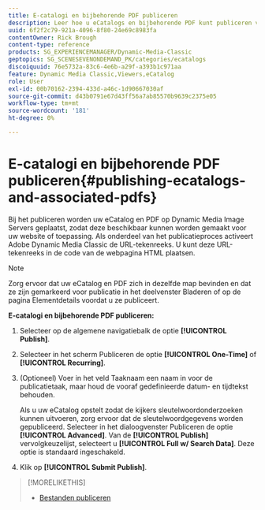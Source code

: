 ```yaml
---
title: E-catalogi en bijbehorende PDF publiceren
description: Leer hoe u eCatalogs en bijbehorende PDF kunt publiceren vanuit Adobe Dynamic Media Classic.
uuid: 6f2f2c79-921a-4096-8f80-24e69c8983fa
contentOwner: Rick Brough
content-type: reference
products: SG_EXPERIENCEMANAGER/Dynamic-Media-Classic
geptopics: SG_SCENESEVENONDEMAND_PK/categories/ecatalogs
discoiquuid: 76e5732a-83c6-4e6b-a29f-a393b1c971aa
feature: Dynamic Media Classic,Viewers,eCatalog
role: User
exl-id: 00b70162-2394-433d-a46c-1d90667030af
source-git-commit: d43b0791e67d43ff56a7ab85570b9639c2375e05
workflow-type: tm+mt
source-wordcount: '181'
ht-degree: 0%

---
```


# E-catalogi en bijbehorende PDF publiceren{#publishing-ecatalogs-and-associated-pdfs}

Bij het publiceren worden uw eCatalog en PDF op Dynamic Media Image Servers geplaatst, zodat deze beschikbaar kunnen worden gemaakt voor uw website of toepassing. Als onderdeel van het publicatieproces activeert Adobe Dynamic Media Classic de URL-tekenreeks. U kunt deze URL-tekenreeks in de code van de webpagina HTML plaatsen.

>[!NOTE]
>
>Zorg ervoor dat uw eCatalog en PDF zich in dezelfde map bevinden en dat ze zijn gemarkeerd voor publicatie in het deelvenster Bladeren of op de pagina Elementdetails voordat u ze publiceert.

**E-catalogi en bijbehorende PDF publiceren:**

1. Selecteer op de algemene navigatiebalk de optie **[!UICONTROL Publish]**.
1. Selecteer in het scherm Publiceren de optie **[!UICONTROL One-Time]** of **[!UICONTROL Recurring]**.
1. (Optioneel) Voer in het veld Taaknaam een naam in voor de publicatietaak, maar houd de vooraf gedefinieerde datum- en tijdtekst behouden.

   Als u uw eCatalog opstelt zodat de kijkers sleutelwoordonderzoeken kunnen uitvoeren, zorg ervoor dat de sleutelwoordgegevens worden gepubliceerd. Selecteer in het dialoogvenster Publiceren de optie **[!UICONTROL Advanced]**. Van de **[!UICONTROL Publish]** vervolgkeuzelijst, selecteert u **[!UICONTROL Full w/ Search Data]**. Deze optie is standaard ingeschakeld.

1. Klik op **[!UICONTROL Submit Publish]**.

>[!MORELIKETHIS]
>
>* [Bestanden publiceren](publishing-files.md)

